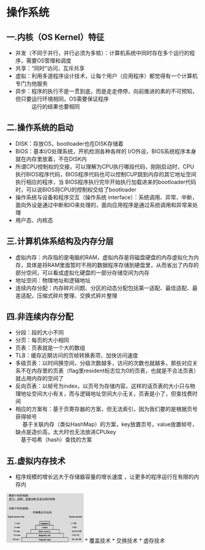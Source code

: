 # 操作系统
## 一.内核（OS Kernel）特征
 * 并发（不同于并行，并行必须为多核）：计算机系统中同时存在多个运行的程序，需要OS管理和调度
 * 共享：“同时”访问，互斥共享
 * 虚拟：利用多道程序设计技术，让每个用户（应用程序）都觉得有一个计算机专门为他服务
 * 异步：程序的执行不是一贯到底，而是走走停停，向前推进的素的不可预知，但只要运行环境相同，OS需要保证程序<br/>　　　运行的结果也要相同</br>
## 二.操作系统的启动
 * DISK：存放OS，bootloader也在DISK存储着
 * BIOS：基本I/O处理系统，开机检测各种各样的 I/O外设，BIOS系统程序本身就在内存里放着，不在DISK内
 * 所谓CPU控制权的交接，可以理解为CPU执行哪段代码，刚刚启动时，CPU执行BIOS程序代码，BIOS程序代码也可以控制CUP跳到内存的其它地址空间执行相应的程序，当    BIOS程序执行完毕开始执行加载进来的bootloader代码时，可以说BIOS将CPU的控制权交给了bootloader
 * 操作系统与设备和程序交互（操作系统 interface）：系统调用、异常、中断，面向外设是通过中断和IO来处理的，面向应用程序是通过系统调用和异常来处理
 * 用户态、内核态
## 三.计算机体系结构及内存分层
 * 虚拟内存：内存指的是电脑的RAM，虚拟内存是将磁盘硬盘的内存虚拟化为内存，具体是将RAM里面暂时不用的数据程序存储到硬盘里，从而省出了内存的部分空间，可以看成虚拟化硬盘的一部分存储空间为内存
 * 地址空间：物理地址和逻辑地址
 * 连续内存分配：内存碎片问题、分区的动态分配包括第一适配、最佳适配、最差适配，压缩式碎片整理、交换式碎片整理
## 四.非连续内存分配
 * 分段：段的大小不同
 * 分页：每页的大小相同
 * 页表：页表就是一个大的数组
 * TLB：缓存近期访问的页帧转换表项，加快访问速度
 * 多级页表：以时间换空间，分级次数越多，访问的次数也就越多，那些对应关系不在内存里的页表（flag里resident标志位为0的页表，也就是不合法页表）就占用内存的空间了
 * 反向页表：以帧号为index，以页号为存储内容，这样的话页表的大小只与物理地址空间大小有关，而与逻辑地址空间大小无关，页表是小了，但查找费时间
 * 相应的方案有：基于页寄存器的方案，但无法索引，因为我们要的是根据页号获得帧号<br/>　  基于关联内存（类似HashMap）的方案，key放置页号，value放置帧号，缺点是造价高，太大时也无法放进CPUkey</br>　基于哈希（hash）查找的方案
 ## 五.虚拟内存技术
 * 程序规模的增长远大于存储器容量的增长速度 ，让更多的程序运行在有限的内存内
 <img src="https://github.com/84634628/ZC-Notes/blob/master/docs/pictures/memorizer.PNG" width = 40% height = 35% />        
 * 覆盖技术
 * 交换技术
 * 虚存技术
